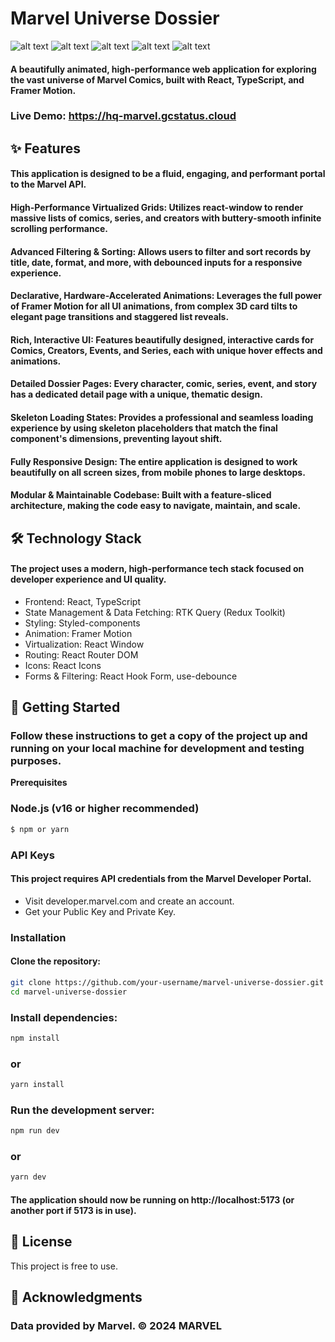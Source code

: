 # Marvel Universe Dossier

![alt text](https://img.shields.io/badge/License-MIT-yellow.svg)
![alt text](https://img.shields.io/badge/react-%2320232a.svg?style=for-the-badge&logo=react&logoColor=%2361DAFB)
![alt text](https://img.shields.io/badge/typescript-%23007ACC.svg?style=for-the-badge&logo=typescript&logoColor=white)
![alt text](https://img.shields.io/badge/styled--components-DB7093?style=for-the-badge&logo=styled-components&logoColor=white)
![alt text](https://img.shields.io/badge/Framer-Motion-black?style=for-the-badge&logo=framer&logoColor=blue)

#### A beautifully animated, high-performance web application for exploring the vast universe of Marvel Comics, built with React, TypeScript, and Framer Motion.

### Live Demo: https://hq-marvel.gcstatus.cloud

## ✨ Features

#### This application is designed to be a fluid, engaging, and performant portal to the Marvel API.

#### High-Performance Virtualized Grids: Utilizes react-window to render massive lists of comics, series, and creators with buttery-smooth infinite scrolling performance.

#### Advanced Filtering & Sorting: Allows users to filter and sort records by title, date, format, and more, with debounced inputs for a responsive experience.

#### Declarative, Hardware-Accelerated Animations: Leverages the full power of Framer Motion for all UI animations, from complex 3D card tilts to elegant page transitions and staggered list reveals.

#### Rich, Interactive UI: Features beautifully designed, interactive cards for Comics, Creators, Events, and Series, each with unique hover effects and animations.

#### Detailed Dossier Pages: Every character, comic, series, event, and story has a dedicated detail page with a unique, thematic design.

#### Skeleton Loading States: Provides a professional and seamless loading experience by using skeleton placeholders that match the final component's dimensions, preventing layout shift.

#### Fully Responsive Design: The entire application is designed to work beautifully on all screen sizes, from mobile phones to large desktops.

#### Modular & Maintainable Codebase: Built with a feature-sliced architecture, making the code easy to navigate, maintain, and scale.

## 🛠️ Technology Stack

#### The project uses a modern, high-performance tech stack focused on developer experience and UI quality.

- Frontend: React, TypeScript
- State Management & Data Fetching: RTK Query (Redux Toolkit)
- Styling: Styled-components
- Animation: Framer Motion
- Virtualization: React Window
- Routing: React Router DOM
- Icons: React Icons
- Forms & Filtering: React Hook Form, use-debounce

## 🚀 Getting Started

### Follow these instructions to get a copy of the project up and running on your local machine for development and testing purposes.

**Prerequisites**

### Node.js (v16 or higher recommended)

```bash
$ npm or yarn
```

### API Keys

#### This project requires API credentials from the Marvel Developer Portal.

- Visit developer.marvel.com and create an account.
- Get your Public Key and Private Key.

### Installation

#### Clone the repository:

```bash
git clone https://github.com/your-username/marvel-universe-dossier.git
cd marvel-universe-dossier
```

### Install dependencies:

```bash
npm install
```

### or

```bash
yarn install
```

### Run the development server:

```bash
npm run dev
```

### or

```bash
yarn dev
```

#### The application should now be running on http://localhost:5173 (or another port if 5173 is in use).

## 📄 License

This project is free to use.

## 🙏 Acknowledgments

### Data provided by Marvel. © 2024 MARVEL
